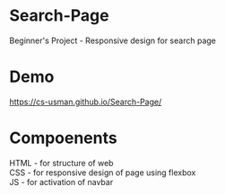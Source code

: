 # Search-Page
Beginner's Project - Responsive design for search page

# Demo
https://cs-usman.github.io/Search-Page/

# Compoenents
HTML - for structure of web<br/>
CSS - for responsive design of page using flexbox<br/>
JS - for activation of navbar
